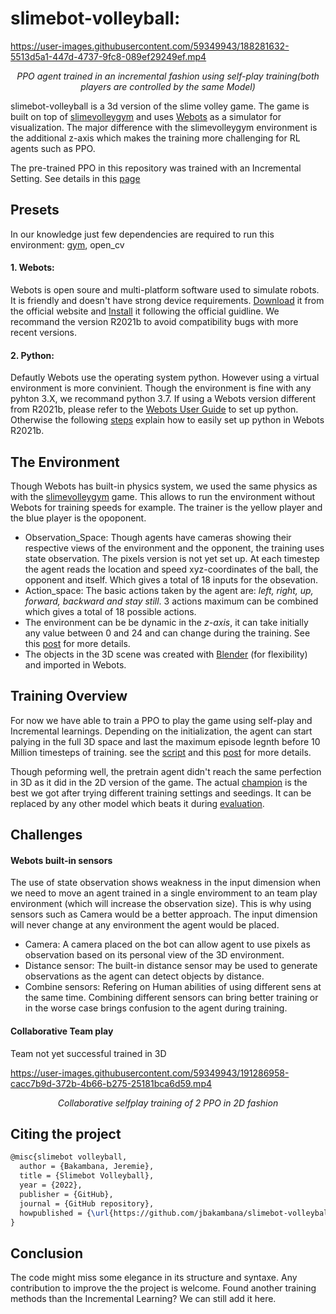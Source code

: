 # slimebot-volleyball: 

https://user-images.githubusercontent.com/59349943/188281632-5513d5a1-447d-4737-9fc8-089ef29249ef.mp4
<p align="center">
  <em>PPO agent trained in an incremental fashion using self-play training(both players are controlled by the same Model)</em>
</p>

slimebot-volleyball is a 3d version of the slime volley game. The game is built on top of [slimevolleygym](https://github.com/hardmaru/slimevolleygym) and uses [Webots](https://cyberbotics.com/) as a simulator for visualization. The major difference with the slimevolleygym environment is the additional z-axis which makes the training more challenging for RL agents such as PPO.

The pre-trained PPO in this repository was trained with an Incremental Setting. See details in this [page](https://github.com/jbakambana/slimebot-volleyball/blob/main/INCREMENTAL%20TRAINING.MD)

## Presets

In our knowledge just few dependencies are required to run this environment: [gym](https://github.com/openai/gym), open_cv

#### 1. Webots:

Webots is open soure and multi-platform software used to simulate robots. It is friendly and doesn't have strong device requirements. [Download](https://cyberbotics.com/) it from the official website and [Install](https://cyberbotics.com/doc/guide/installing-webots) it following the official guidline. We recommand the version R2021b to avoid compatibility bugs with more recent versions.

#### 2. Python:

Defautly Webots use the operating system python. However using a virtual environment is more convinient. Though the environment is fine with any pyhton 3.X, we recommand python 3.7. If using a Webots version different from R2021b, please refer to the [Webots User Guide](https://cyberbotics.com/doc/guide/using-python) to set up python. Otherwise the following [steps](https://github.com/jbakambana/slimebot-volleyball/blob/main/SETTING%20UP.md) explain how to easily set up python in Webots R2021b.

## The Environment

Though Webots has built-in physics system, we used the same physics as with the [slimevolleygym](https://github.com/hardmaru/slimevolleygym) game. This allows to run the environment without Webots for training speeds for example. The trainer is the yellow player and the blue player is the opoponent.

- Observation_Space: Though agents have cameras showing their respective views of the environment and the opponent, the training uses state observation. The pixels version is not yet set up. At each timestep the agent reads the location and speed xyz-coordinates of the ball, the opponent and itself. Which gives a total of 18 inputs for the obsevation.
- Action_space: The basic actions taken by the agent are: *left, right, up, forward, backward  and stay still*. 3 actions maximum can be combined which  gives a total of 18 possible actions.
- The environment can be be dynamic in the *z-axis*, it can take initially any value between 0 and 24 and can change during the training. See this [post](https://github.com/jbakambana/slimebot-volleyball/blob/main/INCREMENTAL%20TRAINING.MD) for more details.
- The objects in the 3D scene was created with [Blender](https://www.blender.org/) (for flexibility) and imported in Webots.

## Training Overview

For now we have able to train a PPO to play the game using self-play and Incremental learnings. Depending on the initialization, the agent can start palying in the full 3D space and last the maximum episode legnth before 10 Million timesteps of training. see the [script](https://github.com/jbakambana/slimebot-volleyball/blob/main/slimebot-volleyball/controllers/selfplay_training_ppo/selfplay_training_ppo.py) and this [post](https://github.com/jbakambana/slimebot-volleyball/blob/main/INCREMENTAL%20TRAINING.MD) for more details.

Though peforming well, the pretrain agent didn't reach the same perfection in 3D as it did in the 2D version of the game. The actual [champion]([link](https://github.com/jbakambana/slimebot-volleyball/tree/main/slimebot-volleyball/controllers/trained_models/ppo2_selfplay)) is the best we got after trying different training settings and seedings. It can be replaced by any other model which beats it during [evaluation](https://github.com/jbakambana/slimebot-volleyball/blob/main/slimebot-volleyball/controllers/evaluation/evaluation.py).


## Challenges

#### Webots built-in sensors

The use of state observation shows weakness in the input dimension when we need to move an agent trained in a single enviromment to an team play environment (which will increase the observation size). This is why using sensors such as Camera would be a better approach. The input dimension will never change at any environment the agent would  be placed.

- Camera: A camera placed on the bot can allow agent to use pixels as observation based on its personal view of the 3D environment.
- Distance sensor: The built-in distance sensor may be used to generate observations as the agent can detect objects by distance.
- Combine sensors: Refering on Human abilities of using different sens at the same time. Combining different sensors can bring better training or in the worse case brings confusion to the agent during training.

#### Collaborative Team play
Team not yet successful trained in 3D

https://user-images.githubusercontent.com/59349943/191286958-cacc7b9d-372b-4b66-b275-25181bca6d59.mp4

<p align="center">
  <em>Collaborative selfplay training of 2 PPO in 2D fashion</em>
</p>

## Citing the project
```latex
@misc{slimebot volleyball,
  author = {Bakambana, Jeremie},
  title = {Slimebot Volleyball},
  year = {2022},
  publisher = {GitHub},
  journal = {GitHub repository},
  howpublished = {\url{https://github.com/jbakambana/slimebot-volleyball}},
}
```
## Conclusion

The code might miss some elegance in its structure and syntaxe. Any contribution to improve the the project is welcome. Found another training methods than the Incremental Learning? We can still add it here.


